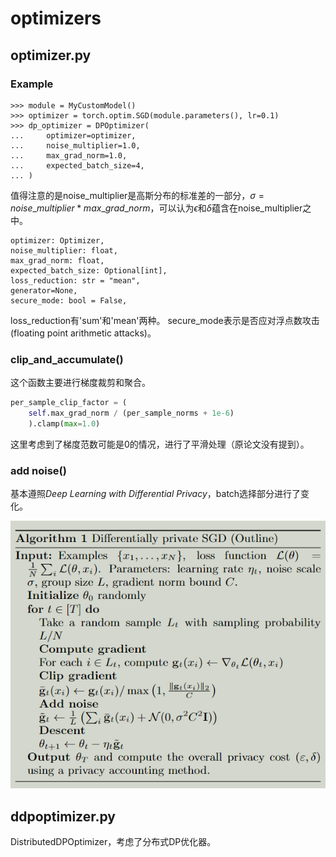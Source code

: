 # optimizers
## optimizer.py
### Example
```
>>> module = MyCustomModel()
>>> optimizer = torch.optim.SGD(module.parameters(), lr=0.1)
>>> dp_optimizer = DPOptimizer(
...     optimizer=optimizer,
...     noise_multiplier=1.0,
...     max_grad_norm=1.0,
...     expected_batch_size=4,
... )
```
值得注意的是noise_multiplier是高斯分布的标准差的一部分，$\sigma = noise\_multiplier*max\_grad\_norm$，可以认为$\epsilon$和$\delta$蕴含在noise_multiplier之中。

```
optimizer: Optimizer,
noise_multiplier: float,
max_grad_norm: float,
expected_batch_size: Optional[int],
loss_reduction: str = "mean",
generator=None,
secure_mode: bool = False,
```

loss_reduction有'sum'和'mean'两种。
secure_mode表示是否应对浮点数攻击(floating point arithmetic attacks)。

### clip_and_accumulate()
这个函数主要进行梯度裁剪和聚合。
```python
per_sample_clip_factor = (
    self.max_grad_norm / (per_sample_norms + 1e-6)
    ).clamp(max=1.0)
```
这里考虑到了梯度范数可能是0的情况，进行了平滑处理（原论文没有提到）。
### add noise()
基本遵照*Deep Learning with Differential Privacy*，batch选择部分进行了变化。

![](/picture/2023-05-30-11-03-14.png)

## ddpoptimizer.py
DistributedDPOptimizer，考虑了分布式DP优化器。
